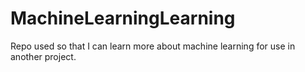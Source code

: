 # MachineLearningLearning
Repo used so that I can learn more about machine learning for use in another project.
